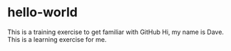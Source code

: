 # hello-world
This is a training exercise to get familiar with GitHub
Hi, my name is Dave. This is a learning exercise for me. 

